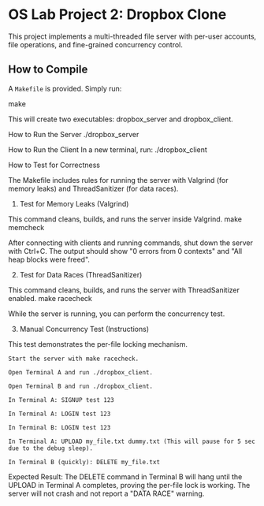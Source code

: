# OS Lab Project 2: Dropbox Clone

This project implements a multi-threaded file server with per-user accounts, file operations, and fine-grained concurrency control.

## How to Compile

A `Makefile` is provided. Simply run:

make

This will create two executables: dropbox_server and dropbox_client.

How to Run the Server
./dropbox_server

How to Run the Client
In a new terminal, run:
./dropbox_client

How to Test for Correctness

The Makefile includes rules for running the server with Valgrind (for memory leaks) and ThreadSanitizer (for data races).

1. Test for Memory Leaks (Valgrind)

This command cleans, builds, and runs the server inside Valgrind.
make memcheck

After connecting with clients and running commands, shut down the server with Ctrl+C. The output should show "0 errors from 0 contexts" and "All heap blocks were freed".

2. Test for Data Races (ThreadSanitizer)

This command cleans, builds, and runs the server with ThreadSanitizer enabled.
make racecheck

While the server is running, you can perform the concurrency test.

3. Manual Concurrency Test (Instructions)

This test demonstrates the per-file locking mechanism.

    Start the server with make racecheck.

    Open Terminal A and run ./dropbox_client.

    Open Terminal B and run ./dropbox_client.

    In Terminal A: SIGNUP test 123

    In Terminal A: LOGIN test 123

    In Terminal B: LOGIN test 123

    In Terminal A: UPLOAD my_file.txt dummy.txt (This will pause for 5 sec due to the debug sleep).

    In Terminal B (quickly): DELETE my_file.txt

Expected Result: The DELETE command in Terminal B will hang until the UPLOAD in Terminal A completes, proving the per-file lock is working. The server will not crash and not report a "DATA RACE" warning.
